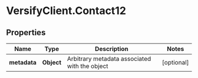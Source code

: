 # VersifyClient.Contact12

## Properties

Name | Type | Description | Notes
------------ | ------------- | ------------- | -------------
**metadata** | **Object** | Arbitrary metadata associated with the object | [optional] 


